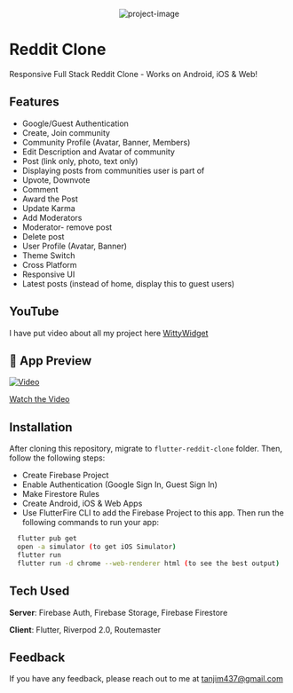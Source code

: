 <p align="center" ><img src="https://socialify.git.ci/imtangim/chat_app/image?description=1&amp;language=1&amp;name=1&amp;owner=1&amp;pattern=Solid&amp;theme=Auto" alt="project-image"></p>



# Reddit Clone

Responsive Full Stack Reddit Clone - Works on Android, iOS & Web! 

## Features
- Google/Guest Authentication
- Create, Join community
- Community Profile (Avatar, Banner, Members) 
- Edit Description and Avatar of community
- Post (link only, photo, text only) 
- Displaying posts from communities user is part of
- Upvote, Downvote
- Comment
- Award the Post
- Update Karma
- Add Moderators
- Moderator- remove post
- Delete post
- User Profile (Avatar, Banner) 
- Theme Switch
- Cross Platform
- Responsive UI
- Latest posts (instead of home, display this to guest users) 

## YouTube
I have put video about all my project here [WittyWidget](https://www.youtube.com/@wittywidgets) 

<h2>🚀 App Preview</h2>

[![Video](https://img.youtube.com/vi/vuGF1sW_yiI/maxresdefault.jpg)](https://www.youtube.com/watch?v=vuGF1sW_yiI)

[Watch the Video](https://youtu.be/vuGF1sW_yiI)


## Installation
After cloning this repository, migrate to ```flutter-reddit-clone``` folder. Then, follow the following steps:
- Create Firebase Project
- Enable Authentication (Google Sign In, Guest Sign In)
- Make Firestore Rules
- Create Android, iOS & Web Apps
- Use FlutterFire CLI to add the Firebase Project to this app.
Then run the following commands to run your app:
```bash
  flutter pub get
  open -a simulator (to get iOS Simulator)
  flutter run
  flutter run -d chrome --web-renderer html (to see the best output)
```

## Tech Used
**Server**: Firebase Auth, Firebase Storage, Firebase Firestore

**Client**: Flutter, Riverpod 2.0, Routemaster
    
## Feedback

If you have any feedback, please reach out to me at tanjim437@gmail.com